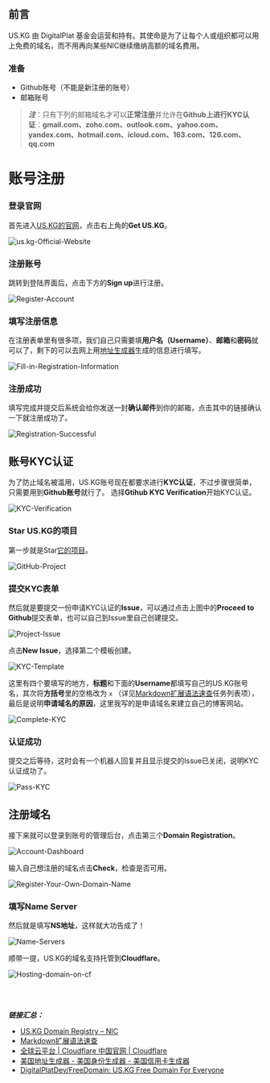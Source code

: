 ## 前言
US.KG 由 DigitalPlat 基金会运营和持有。其使命是为了让每个人或组织都可以用上免费的域名，而不用再向某些NIC继续缴纳高额的域名费用。
### 准备
- Github账号（不能是新注册的账号）
- 邮箱账号
> **_注_**：只有下列的邮箱域名才可以**正常注册**并允许在**Github上进行KYC认证**：**gmail.com、zoho.com、outlook.com、yahoo.com、yandex.com、hotmail.com、icloud.com、163.com、126.com、qq.com**
# 账号注册
### 登录官网
首先进入[US.KG的官网](https://nic.us.kg/)，点击右上角的**Get US.KG**。

![us.kg-Official-Website](https://cdn.auhaijpan.top/wp-content/uploads/2024/11/us.kg-Official-Website_compressed.png)

### 注册账号
跳转到登陆界面后，点击下方的**Sign up**进行注册。

![Register-Account](https://cdn.auhaijpan.top/wp-content/uploads/2024/11/Register-Account.png)

### 填写注册信息
在注册表单里有很多项，我们自己只需要填**用户名（Username）**、**邮箱**和**密码**就可以了，剩下的可以去网上用[地址生成器](https://www.meiguodizhi.com/usa-address)生成的信息进行填写。

![Fill-in-Registration-Information](https://cdn.auhaijpan.top/wp-content/uploads/2024/11/Fill-in-Registration-Information.png)

### 注册成功
填写完成并提交后系统会给你发送一封**确认邮件**到你的邮箱，点击其中的链接确认一下就注册成功了。

![Registration-Successful](https://cdn.auhaijpan.top/wp-content/uploads/2024/11/Registration-Successful.png)

## 账号KYC认证
为了防止域名被滥用，US.KG账号现在都要求进行**KYC认证**，不过步骤很简单，只需要用到**Github账号**就行了。
选择**Gtihub KYC Verification**开始KYC认证。

![KYC-Verification](https://cdn.auhaijpan.top/wp-content/uploads/2024/11/KYC-Verification.png)

### Star US.KG的项目
第一步就是Star[它的项目](https://github.com/DigitalPlatDev/FreeDomain)。

![GitHub-Project](https://cdn.auhaijpan.top/wp-content/uploads/2024/11/GitHub-Project.png)

### 提交KYC表单
然后就是要提交一份申请KYC认证的**Issue**，可以通过点击上图中的**Proceed to Github**提交表单，也可以自己到Issue里自己创建提交。

![Project-Issue](https://cdn.auhaijpan.top/wp-content/uploads/2024/11/Project-Issue.png)

点击**New Issue**，选择第二个模板创建。

![KYC-Template](https://cdn.auhaijpan.top/wp-content/uploads/2024/11/KYC-Template.png)

这里有四个要填写的地方，**标题**和下面的**Username**都填写自己的US.KG账号名，其次将**方括号**里的空格改为 `x` （详见[Markdown扩展语法速查](https://blog.auhaijpan.top/post/Markdown-kuo-zhan-yu-fa-su-cha.html)任务列表项），最后是说明**申请域名的原因**，这里我写的是申请域名来建立自己的博客网站。

![Complete-KYC](https://cdn.auhaijpan.top/wp-content/uploads/2024/11/Complete-KYC.png)

### 认证成功
提交之后等待，这时会有一个机器人回复并且显示提交的Issue已关闭，说明KYC认证成功了。

![Pass-KYC](https://cdn.auhaijpan.top/wp-content/uploads/2024/11/Pass-KYC.png)

## 注册域名
接下来就可以登录到账号的管理后台，点击第三个**Domain Registration**。

![Account-Dashboard](https://cdn.auhaijpan.top/wp-content/uploads/2024/11/Account-Dashboard.png)

输入自己想注册的域名点击**Check**，检查是否可用。

![Register-Your-Own-Domain-Name](https://cdn.auhaijpan.top/wp-content/uploads/2024/11/Register-Your-Own-Domain-Name.png)

### 填写Name Server
然后就是填写**NS地址**，这样就大功告成了！

![Name-Servers](https://cdn.auhaijpan.top/wp-content/uploads/2024/11/Name-Servers.png)

顺带一提，US.KG的域名支持托管到**Cloudflare**。

![Hosting-domain-on-cf](https://cdn.auhaijpan.top/wp-content/uploads/2024/11/Hosting-domain-on-cf.png)

<br>
<br>

_**链接汇总：**_
- [US.KG Domain Registry – NIC](https://nic.us.kg/)
- [Markdown扩展语法速查](https://blog.auhaijpan.top/post/Markdown-kuo-zhan-yu-fa-su-cha.html)
- [全球云平台 | Cloudflare 中国官网 | Cloudflare](https://www.cloudflare-cn.com/enterprise/)
- [美国地址生成器 - 美国身份生成器 - 美国信用卡生成器](https://www.meiguodizhi.com/usa-address)
- [DigitalPlatDev/FreeDomain: US.KG Free Domain For Everyone](https://github.com/DigitalPlatDev/FreeDomain)